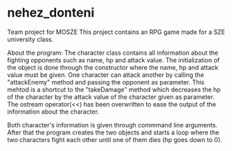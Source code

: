 # nehez_donteni
Team project for MOSZE
This project contains an RPG game made for a SZE university class.

About the program:
The character class contains all information about the fighting opponents such as name, hp and attack value.
The initialization of the object is done through the constructor where the name, hp and attack value must be given. One 
character can attack another by calling the "attackEnemy" method and passing the opponent as parameter. This 
mehtod is a shortcut to the "takeDamage" method which decreases the hp of the character by the attack value 
of the character given as parameter. The ostream operator(<<) has been overwritten to ease the output of the 
information about the character.

Both character's information is given through  commmand line arguments. 
After that the program creates the two objects and starts a loop where the two characters fight each other 
until one of them dies (hp goes down to 0).
